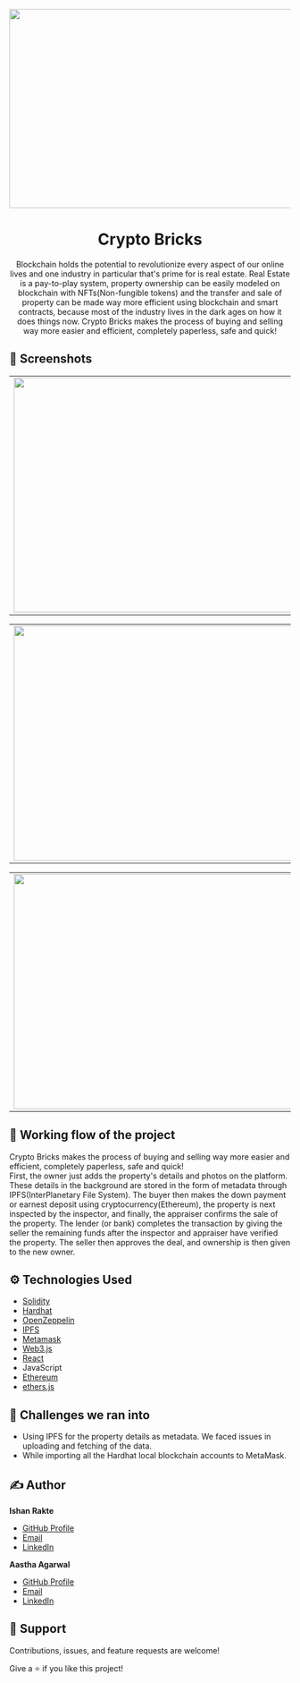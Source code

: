 <p align="center">
<img src="https://github.com/aastha9199/Crypto-Bricks/assets/109139737/83010070-a26c-4aae-9d08-adbf538c15e9" width = "656" height = "356" class="center">
</p>
<h1 align="center">Crypto Bricks</h1>

<p align="center">Blockchain holds the potential to revolutionize every aspect of our online lives and one industry in particular that's prime for is real estate. Real Estate is a pay-to-play system, property ownership can be easily modeled on blockchain with NFTs(Non-fungible tokens) and the transfer and sale of property can be made way more efficient using blockchain and smart contracts, because most of the industry lives in the dark ages on how it does things now. 
Crypto Bricks makes the process of buying and selling way more easier and efficient, completely paperless, safe and quick!  
 </p>

## 📱 Screenshots 

<table>
  <tr>
    <td><img src = "https://github.com/aastha9199/Crypto-Bricks/assets/109139737/aa87f85c-20a6-4b28-b4d6-75ea87019713"  width = "770" height = "420"></td>
  </tr>

</table>
<table>
  <tr>
    <td><img src = "https://github.com/aastha9199/Crypto-Bricks/assets/109139737/23dd42d2-4d7f-4a4b-9454-fd8dcd87163a"  width = "770" height = "420"></td>
  </tr>
</table>
<table>
  <tr>
    <td><img src = "https://github.com/aastha9199/Crypto-Bricks/assets/109139737/ad0f5f73-a2dd-4c20-82a3-c827cf799282"  width = "770" height = "420"></td>
  </tr>

</table>



## 📑 Working flow of the project
Crypto Bricks makes the process of buying and selling way more easier and efficient, completely paperless, safe and quick!  
First, the owner just adds the property's details and photos on the platform. 
These details in the background are stored in the form of metadata through IPFS(InterPlanetary File System). The buyer then makes the down payment or earnest deposit using cryptocurrency(Ethereum), the property is next inspected by the inspector, and finally, the appraiser confirms the sale of the property. 
The lender (or bank) completes the transaction by giving the seller the remaining funds after the inspector and appraiser have verified the property. 
The seller then approves the deal, and ownership is then given to the new owner.


## ⚙ Technologies Used 
- [Solidity](https://soliditylang.org/ )
- [Hardhat](https://hardhat.org/)
- [OpenZeppelin](https://www.openzeppelin.com/)
- [IPFS](https://ipfs.tech/)
- [Metamask](https://metamask.io/)
- [Web3.js](https://web3js.readthedocs.io/en/v1.10.0/)
- [React](https://react.dev/)
- JavaScript
- [Ethereum](https://ethereum.org/en/)
- [ethers.js](https://docs.ethers.org/v5/)


## 🤔 Challenges we ran into 
- Using IPFS for the property details as metadata. We faced issues in uploading and fetching of the data. 
- While importing all the Hardhat local blockchain accounts to MetaMask.


 ## ✍️ Author

**Ishan Rakte**

- [GitHub Profile](https://github.com/IshanRakte)
- [Email](mailto:ishan.rakte@gmail.com?subject=Hi "Hi!" )
- [LinkedIn](https://www.linkedin.com/in/ishanrakte/)    

 **Aastha Agarwal**

- [GitHub Profile](https://github.com/aastha9199)
- [Email](mailto:aasthaagarwal2121@gmail.com?subject=Hi "Hi!" )
- [LinkedIn](https://www.linkedin.com/in/aastha--agarwal/)


## 🤝 Support

Contributions, issues, and feature requests are welcome!

Give a ⭐️ if you like this project!
